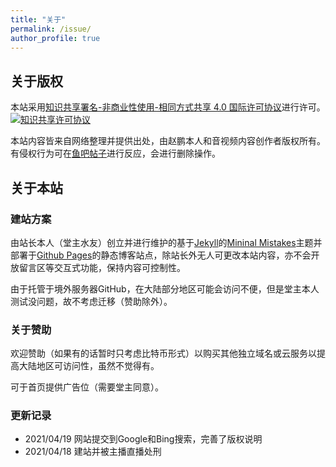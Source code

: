 ```yaml
---
title: "关于"
permalink: /issue/
author_profile: true
---
```


## 关于版权

本站采用<a rel="license" href="http://creativecommons.org/licenses/by-nc-sa/4.0/">知识共享署名-非商业性使用-相同方式共享 4.0 国际许可协议</a>进行许可。<a rel="license" href="http://creativecommons.org/licenses/by-nc-sa/4.0/"><img alt="知识共享许可协议" style="border-width:0" src="https://i.creativecommons.org/l/by-nc-sa/4.0/80x15.png" /></a><br />

本站内容皆来自网络整理并提供出处，由赵鹏本人和音视频内容创作者版权所有。有侵权行为可在[鱼吧帖子](https://yuba.douyu.com/p/662672311618762977)进行反应，会进行删除操作。

## 关于本站

### 建站方案

由站长本人（堂主水友）创立并进行维护的基于[Jekyll](http://jekyllrb.com/)的[Mininal Mistakes](https://mademistakes.com/work/minimal-mistakes-jekyll-theme/)主题并部署于[Github Pages](https://pages.github.com/)的静态博客站点，除站长外无人可更改本站内容，亦不会开放留言区等交互式功能，保持内容可控制性。

由于托管于境外服务器GitHub，在大陆部分地区可能会访问不便，但是堂主本人测试没问题，故不考虑迁移（赞助除外）。

### 关于赞助

欢迎赞助（如果有的话暂时只考虑比特币形式）以购买其他独立域名或云服务以提高大陆地区可访问性，虽然不觉得有。

可于首页提供广告位（需要堂主同意）。

### 更新记录

* 2021/04/19 网站提交到Google和Bing搜索，完善了版权说明
* 2021/04/18 建站并被主播直播处刑

